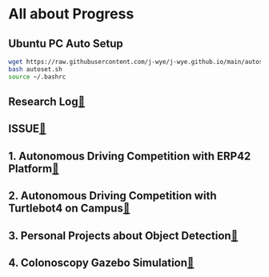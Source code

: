 # All about Progress
## Ubuntu PC Auto Setup
```bash
wget https://raw.githubusercontent.com/j-wye/j-wye.github.io/main/autoset.sh
bash autoset.sh
source ~/.bashrc
```

## Research Log[🔗](./research_log/README.md)

## ISSUE[🔗](./issue/READEME.md)

## 1. Autonomous Driving Competition with ERP42 Platform[🔗](../erp42_drive/README.md)

## 2. Autonomous Driving Competition with Turtlebot4 on Campus[🔗](../tb_project/README.md)

## 3. Personal Projects about Object Detection[🔗](../Personal_Projects/README.md)

## 4. Colonoscopy Gazebo Simulation[🔗](../endoscope_project/)
